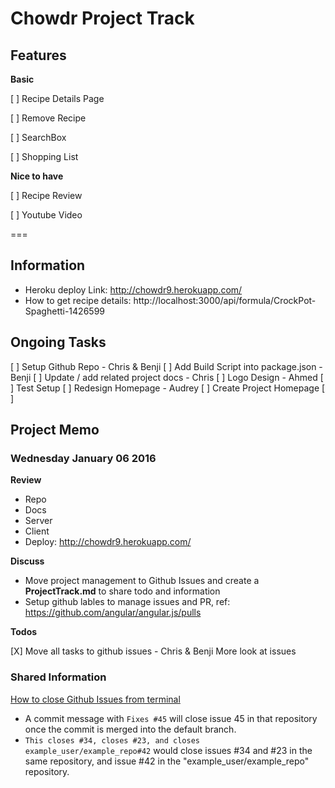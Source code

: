 # Chowdr  Project Track 

## Features

**Basic**

[ ] Recipe Details Page 

[ ] Remove Recipe 

[ ] SearchBox 

[ ] Shopping List 

**Nice to have**

[ ] Recipe Review 

[ ] Youtube Video 

===

## Information
* Heroku deploy Link: http://chowdr9.herokuapp.com/ 
* How to get recipe details: http://localhost:3000/api/formula/CrockPot-Spaghetti-1426599


## Ongoing Tasks 
[ ] Setup Github Repo - Chris & Benji
[ ] Add Build Script into package.json  - Benji
[ ] Update / add related project  docs  - Chris 
[ ] Logo Design - Ahmed 
[ ] Test Setup 
[ ] Redesign Homepage - Audrey 
[ ] Create Project Homepage 
[ ]



## Project Memo 

### Wednesday January 06 2016

**Review**

* Repo 
* Docs 
* Server 
* Client 
* Deploy: http://chowdr9.herokuapp.com/ 


**Discuss**

* Move project management to Github Issues and create a **ProjectTrack.md** to share todo and information
* Setup github lables to manage issues and PR, ref: https://github.com/angular/angular.js/pulls  

**Todos**

[X] Move all tasks to github issues - Chris & Benji 
More look at issues 



### Shared Information 
[How to close Github Issues from terminal](https://help.github.com/articles/closing-issues-via-commit-messages/)
* A commit message with `Fixes #45` will close issue 45 in that repository once the commit is merged into the default branch. 
* `This closes #34, closes #23, and closes example_user/example_repo#42` would close issues #34 and #23 in the same repository, and issue #42 in the "example_user/example_repo" repository.
